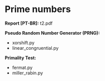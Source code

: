 # Prime numbers

**Report [PT-BR]:** t2.pdf

**Pseudo Random Number Generator (PRNG):**

- xorshift.py
- linear_congruential.py

**Primality Test:**

- fermat.py
- miller_rabin.py